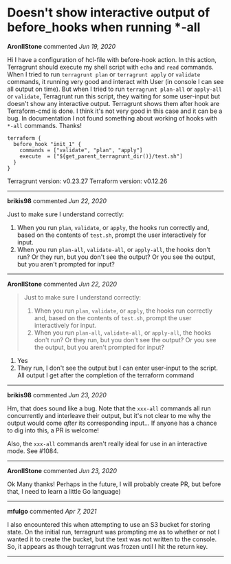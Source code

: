 # Doesn't show interactive output of before_hooks when running *-all

**AronllStone** commented *Jun 19, 2020*

Hi
I have a configuration of hcl-file with before-hook action.
In this action, Terragrunt should execute my shell script with `echo` and `read` commands.
When I tried to run `terragrunt plan` or `terragrunt apply` or `validate` commands, it running very good and interact with User (in console I can see all output on time). But when I tried to run `terragrunt plan-all` or `apply-all` or `validate`, Terragrunt run this script, they waiting for some user-input but doesn't show any interactive output. Terragrunt shows them after hook are Terraform-cmd is done. I think it's not very good in this case and it can be a bug. In documentation I not found something about working of hooks with `*-all` commands.
Thanks!

```
terraform {
  before_hook "init_1" {
    commands = ["validate", "plan", "apply"]
    execute  = ["${get_parent_terragrunt_dir()}/test.sh"]
  }
}
```

Terragrunt version: v0.23.27
Terraform version: v0.12.26
<br />
***


**brikis98** commented *Jun 22, 2020*

Just to make sure I understand correctly:

1. When you run `plan`, `validate`, or `apply`, the hooks run correctly and, based on the contents of `test.sh`, prompt the user interactively for input.
1. When you run `plan-all`, `validate-all`, or `apply-all`, the hooks don't run? Or they run, but you don't see the output? Or you see the output, but you aren't prompted for input?
***

**AronllStone** commented *Jun 22, 2020*

> Just to make sure I understand correctly:
> 
> 1. When you run `plan`, `validate`, or `apply`, the hooks run correctly and, based on the contents of `test.sh`, prompt the user interactively for input.
> 2. When you run `plan-all`, `validate-all`, or `apply-all`, the hooks don't run? Or they run, but you don't see the output? Or you see the output, but you aren't prompted for input?

1. Yes
2. They run, I don't see the output but I can enter user-input to the script. All output I get after the completion of the terraform command 
***

**brikis98** commented *Jun 23, 2020*

Hm, that does sound like a bug. Note that the `xxx-all` commands all run concurrently and interleave their output, but it's not clear to me why the output would come _after_ its corresponding input... If anyone has a chance to dig into this, a PR is welcome!

Also, the `xxx-all` commands aren't really ideal for use in an interactive mode. See #1084. 
***

**AronllStone** commented *Jun 23, 2020*

Ok
Many thanks!
Perhaps in the future, I will probably create PR, but before that, I need to learn a little Go language)
***

**mfulgo** commented *Apr 7, 2021*

I also encountered this when attempting to use an S3 bucket for storing state. On the initial run, terragrunt was prompting me as to whether or not I wanted it to create the bucket, but the text was not written to the console. So, it appears as though terragrunt was frozen until I hit the return key.
***

